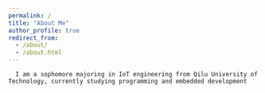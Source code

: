 ```yaml
---
permalink: /
title: "About Me"
author_profile: true
redirect_from: 
  - /about/
  - /about.html
---  
```

      I am a sophomore majoring in IoT engineering from Qilu University of Technology, currently studying programming and embedded development
